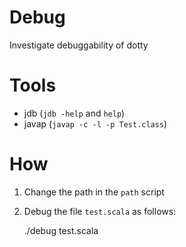 # Debug

Investigate debuggability of dotty


# Tools

- jdb (`jdb -help` and `help`)
- javap  (`javap -c -l -p Test.class`)

# How

1. Change the path in the `path` script

2. Debug the file `test.scala` as follows:

    ./debug test.scala


